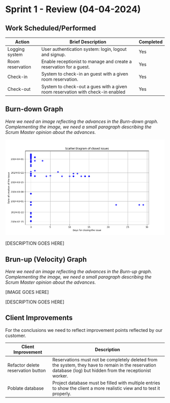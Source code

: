# Sprint 1 - Review (04-04-2024)

## Work Scheduled/Performed

| Action           | Brief Description                                                              | Completed |
|------------------|--------------------------------------------------------------------------------|-----------|
| Logging system   | User authentication system: login, logout and signup.                          | Yes       |
| Room reservation | Enable receptionist to manage and create a reservation for a guest.            | Yes       |
| Check-in         | System to check-in an guest with a given room reservation.                     | Yes       |
| Check-out        | System to check-out a gues with a given room reservation with check-in enabled | Yes       |


## Burn-down Graph

_Here we need an image reflecting the advances in the Burn-down graph. Complementing the image, we need a small
paragraph describing the Scrum Master opinion about the advances._

![scatter diagram](./scatter_diagram_issues.png)

[DESCRIPTION GOES HERE]

## Brun-up (Velocity) Graph

_Here we need an image reflecting the advances in the Burn-up graph. Complementing the image, we need a small paragraph
describing the Scrum Master opinion about the advances._

[IMAGE GOES HERE]

[DESCRIPTION GOES HERE]

## Client Improvements

For the conclusions we need to reflect improvement points reflected by our customer.

| Client Improvement                 | Description                                                                                                                                                 |
|------------------------------------|-------------------------------------------------------------------------------------------------------------------------------------------------------------|
| Refactor delete reservation button | Reservations must not be completely deleted from the system, they have to remain in the reservation database (log) but hidden from the receptionist worker. |
| Poblate database                   | Project database must be filled with multiple entries to show the client a more realistic view and to test it properly.                                     |